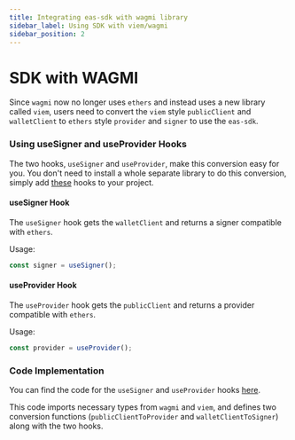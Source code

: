 ```yaml
---
title: Integrating eas-sdk with wagmi library
sidebar_label: Using SDK with viem/wagmi
sidebar_position: 2
---
```


# SDK with WAGMI
Since `wagmi` now no longer uses `ethers` and instead uses a new library called `viem`, users need to convert the `viem` style `publicClient` and `walletClient` to `ethers` style `provider` and `signer` to use the `eas-sdk`.

### Using useSigner and useProvider Hooks

The two hooks, `useSigner` and `useProvider`, make this conversion easy for you. You don't need to install a whole separate library to do this conversion, simply add [these](https://gist.github.com/slavik0329/2e5b6fc31cb745b65d3d37f7cf1d7b36) hooks to your project.

#### **useSigner Hook**

The `useSigner` hook gets the `walletClient` and returns a signer compatible with `ethers`.

Usage:

```typescript
const signer = useSigner();
```

#### **useProvider Hook**

The `useProvider` hook gets the `publicClient` and returns a provider compatible with `ethers`.

Usage:

```typescript
const provider = useProvider();
```

### Code Implementation

You can find the code for the `useSigner` and `useProvider` hooks [here](https://gist.github.com/slavik0329/2e5b6fc31cb745b65d3d37f7cf1d7b36).

This code imports necessary types from `wagmi` and `viem`, and defines two conversion functions (`publicClientToProvider` and `walletClientToSigner`) along with the two hooks.

